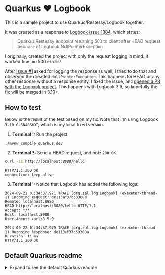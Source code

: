 # Quarkus :heart: Logbook

This is a sample project to use Quarkus/Resteasy/Logbook together.

It was created as a response to [Logbook issue 1384](https://github.com/zalando/logbook/issues/1384), which states:

> Quarkus Resteasy endpoint returning 500 to client after HEAD request because of Logbook NullPointerException

I originally, created the project with only the request logging in mind. It worked fine, no 500 errors!

After [Issue #1](https://github.com/msdousti/quarkus-logbook/issues/1) asked for logging the response as well,
I tried to do that and observed the dreaded `NullPointerException`. This happens for HEAD or any other response without
a response entity. I fixed the issue, and 
[opened a PR with the Logbook project](https://github.com/zalando/logbook/pull/1909). 
This happens with Logbook 3.9, so hopefully the fix will be merged in 3.10+.

## How to test
Below is the result of the test based on my fix. Note that I'm using Logbook `3.10.0-SNAPSHOT`, 
which is my local fixed version.

1. **Terminal 1:** Run the project
```
./mvnw compile quarkus:dev
```

2. **Terminal 2:** Send a HEAD request, and note `200 OK`.

```bash
curl -iI http://localhost:8080/hello
```

```
HTTP/1.1 200 OK
connection: keep-alive
```

3. **Terminal 1:** Notice that Logbook has added the following logs:

```
2024-09-22 01:34:37,971 TRACE [org.zal.log.Logbook] (executor-thread-1) Incoming Request: de113af37c53368a
Remote: localhost:8080
HEAD http://localhost:8080/hello HTTP/1.1
Accept: */*
Host: localhost:8080
User-Agent: curl/8.5.0

2024-09-22 01:34:37,979 TRACE [org.zal.log.Logbook] (executor-thread-1) Outgoing Response: de113af37c53368a
Duration: 11 ms
HTTP/1.1 200 OK
```

## Default Quarkus readme

<details>
<summary>Expand to see the default Quarkus readme</summary>

This project uses Quarkus, the Supersonic Subatomic Java Framework.

If you want to learn more about Quarkus, please visit its website: https://quarkus.io/ .

## Running the application in dev mode

You can run your application in dev mode that enables live coding using:

```shell script
./mvnw compile quarkus:dev
```

> **_NOTE:_**  Quarkus now ships with a Dev UI, which is available in dev mode only at http://localhost:8080/q/dev/.

## Packaging and running the application

The application can be packaged using:

```shell script
./mvnw package
```

It produces the `quarkus-run.jar` file in the `target/quarkus-app/` directory.
Be aware that it’s not an _über-jar_ as the dependencies are copied into the `target/quarkus-app/lib/` directory.

The application is now runnable using `java -jar target/quarkus-app/quarkus-run.jar`.

If you want to build an _über-jar_, execute the following command:

```shell script
./mvnw package -Dquarkus.package.type=uber-jar
```

The application, packaged as an _über-jar_, is now runnable using `java -jar target/*-runner.jar`.

## Creating a native executable

You can create a native executable using:

```shell script
./mvnw package -Dnative
```

Or, if you don't have GraalVM installed, you can run the native executable build in a container using:

```shell script
./mvnw package -Dnative -Dquarkus.native.container-build=true
```

You can then execute your native executable with: `./target/quarkus-logbook-1.0-SNAPSHOT-runner`

If you want to learn more about building native executables, please consult https://quarkus.io/guides/maven-tooling.

## Related Guides

- RESTEasy Classic ([guide](https://quarkus.io/guides/resteasy)): REST endpoint framework implementing Jakarta REST and
  more

## Provided Code

### RESTEasy JAX-RS

Easily start your RESTful Web Services

[Related guide section...](https://quarkus.io/guides/getting-started#the-jax-rs-resources)
</details>
